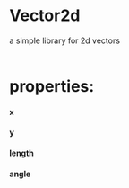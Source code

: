 # Vector2d
a simple library for 2d vectors
<br>
<br>
<h1>properties:</h1>
<h4>x</h4>
<h4>y</h4>
<h4>length</h4>
<h4>angle</h4>
